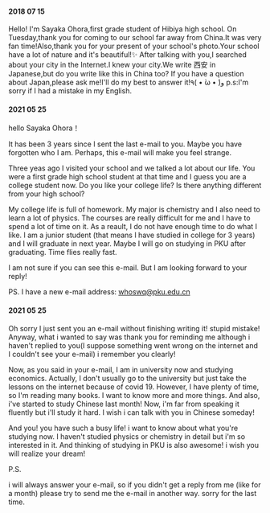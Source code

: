 #### 2018 07 15

Hello!
I'm Sayaka Ohora,first grade student of Hibiya high school.
On Tuesday,thank you for coming to our school far away from China.It was very fan time!Also,thank you for your present of your school's photo.Your school have a lot of nature and it's beautiful!✨
After talking with you,I searched about your city in the Internet.I knew your city.We write 西安 in Japanese,but do you write like this in China too?
If you have a question about Japan,please ask me!I'll do my best to answer it!٩( • ̀ω • ́)و
p.s:I'm sorry if I had a mistake in my English.



#### 2021 05 25

hello Sayaka Ohora！

It has been 3 years since I sent the last e-mail to you. Maybe you have forgotten who I am. Perhaps, this e-mail will make you feel strange.

Three yeas ago I visited your school and we talked a lot about our life. You were a first grade high school student at that time and I guess you are a college student now. Do you like your college life? Is there anything different from your high school?

My college life is full of homework. My major is chemistry and I also need to learn a lot of physics. The courses are really difficult for me and I have to spend a lot of time on it. As a reault, I do not have enough time to do what I like. I am a junior student (that means I have studied in college for 3 years) and I will graduate in next year. Maybe I will go on studying in PKU after graduating. Time flies really fast.

I am not sure if you can see this e-mail. But I am looking forward to your reply!

PS. I have a new e-mail address: [whoswq@pku.edu.cn](mailto:whoswq@pku.edu.cn)



#### 2021 05 25

Oh sorry I just sent you an e-mail without finishing writing it! stupid mistake! Anyway, what i wanted to say was thank you for reminding me although i haven't replied to you(I suppose something went wrong on the internet and I couldn't see your e-mail) i remember you clearly!

 Now, as you said in your e-mail, I am in university now and studying economics. Actually, I don't usually go to the university but just take the lessons on the internet because of covid 19. However, I have plenty of time, so I'm reading many books. I want to know more and more things. And also, i've started to study Chinese last month! Now, i'm far from speaking it fluently but i'll study it hard. I wish i can talk with you in Chinese someday!

 And you! you have such a busy life! i want to know about what you're studying now. I haven't studied physics or chemistry in detail but i'm so interested in it. And thinking of studying in PKU is also awesome! i wish you will realize your dream!

P.S.

i will always answer your e-mail, so if you didn't get a reply from me (like for a month) please try to send me the e-mail in another way. sorry for the last time.